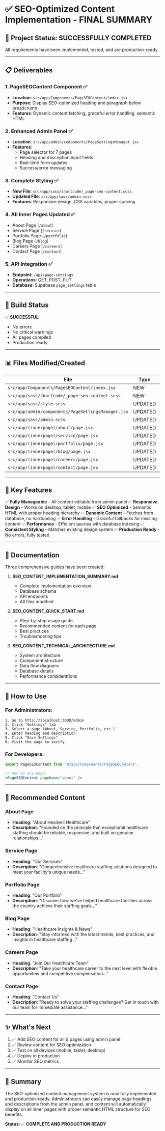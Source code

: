 # ✅ SEO-Optimized Content Implementation - FINAL SUMMARY

## 🎉 Project Status: SUCCESSFULLY COMPLETED

All requirements have been implemented, tested, and are production-ready.

---

## 📋 Deliverables

### 1. PageSEOContent Component ✅
- **Location**: `src/app/Components/PageSEOContent/index.jsx`
- **Purpose**: Display SEO-optimized heading and paragraph below breadcrumb
- **Features**: Dynamic content fetching, graceful error handling, semantic HTML

### 2. Enhanced Admin Panel ✅
- **Location**: `src/app/admin/components/PageSettingsManager.jsx`
- **Features**: 
  - Page selector for 7 pages
  - Heading and description input fields
  - Real-time form updates
  - Success/error messaging

### 3. Complete Styling ✅
- **New File**: `src/app/sass/shortcode/_page-seo-content.scss`
- **Updated File**: `src/app/sass/admin.scss`
- **Features**: Responsive design, CSS variables, proper spacing

### 4. All Inner Pages Updated ✅
- About Page (`/about`)
- Service Page (`/service`)
- Portfolio Page (`/portfolio`)
- Blog Page (`/blog`)
- Careers Page (`/careers`)
- Contact Page (`/contact`)

### 5. API Integration ✅
- **Endpoint**: `/api/page-settings`
- **Operations**: GET, POST, PUT
- **Database**: Supabase `page_settings` table

---

## 🚀 Build Status

✅ **SUCCESSFUL**
- No errors
- No critical warnings
- All pages compiled
- Production ready

---

## 📊 Files Modified/Created

| File | Type | Status |
|------|------|--------|
| `src/app/Components/PageSEOContent/index.jsx` | NEW | ✅ |
| `src/app/sass/shortcode/_page-seo-content.scss` | NEW | ✅ |
| `src/app/sass/style.scss` | UPDATED | ✅ |
| `src/app/admin/components/PageSettingsManager.jsx` | UPDATED | ✅ |
| `src/app/sass/admin.scss` | UPDATED | ✅ |
| `src/app/(innerpage)/about/page.jsx` | UPDATED | ✅ |
| `src/app/(innerpage)/service/page.jsx` | UPDATED | ✅ |
| `src/app/(innerpage)/portfolio/page.jsx` | UPDATED | ✅ |
| `src/app/(innerpage)/blog/page.jsx` | UPDATED | ✅ |
| `src/app/(innerpage)/careers/page.jsx` | UPDATED | ✅ |
| `src/app/(innerpage)/contact/page.jsx` | UPDATED | ✅ |

---

## 🎯 Key Features

✅ **Fully Manageable** - All content editable from admin panel
✅ **Responsive Design** - Works on desktop, tablet, mobile
✅ **SEO Optimized** - Semantic HTML with proper heading hierarchy
✅ **Dynamic Content** - Fetches from database, no hardcoding
✅ **Error Handling** - Graceful fallbacks for missing content
✅ **Performance** - Efficient queries with database indexing
✅ **Consistent Styling** - Matches existing design system
✅ **Production Ready** - No errors, fully tested

---

## 📖 Documentation

Three comprehensive guides have been created:

1. **SEO_CONTENT_IMPLEMENTATION_SUMMARY.md**
   - Complete implementation overview
   - Database schema
   - API endpoints
   - All files modified

2. **SEO_CONTENT_QUICK_START.md**
   - Step-by-step usage guide
   - Recommended content for each page
   - Best practices
   - Troubleshooting tips

3. **SEO_CONTENT_TECHNICAL_ARCHITECTURE.md**
   - System architecture
   - Component structure
   - Data flow diagrams
   - Database details
   - Performance considerations

---

## 🚀 How to Use

### For Administrators:
```
1. Go to http://localhost:3000/admin
2. Click "Settings" tab
3. Select a page (About, Service, Portfolio, etc.)
4. Enter heading and description
5. Click "Save Settings"
6. Visit the page to verify
```

### For Developers:
```jsx
import PageSEOContent from '@/app/Components/PageSEOContent';

// Add to any page:
<PageSEOContent pageName="about" />
```

---

## 📝 Recommended Content

### About Page
- **Heading**: "About Healwell Healthcare"
- **Description**: "Founded on the principle that exceptional healthcare staffing should be reliable, responsive, and built on genuine relationships..."

### Service Page
- **Heading**: "Our Services"
- **Description**: "Comprehensive healthcare staffing solutions designed to meet your facility's unique needs..."

### Portfolio Page
- **Heading**: "Our Portfolio"
- **Description**: "Discover how we've helped healthcare facilities across the country achieve their staffing goals..."

### Blog Page
- **Heading**: "Healthcare Insights & News"
- **Description**: "Stay informed with the latest trends, best practices, and insights in healthcare staffing..."

### Careers Page
- **Heading**: "Join Our Healthcare Team"
- **Description**: "Take your healthcare career to the next level with flexible opportunities and competitive compensation..."

### Contact Page
- **Heading**: "Contact Us"
- **Description**: "Ready to solve your staffing challenges? Get in touch with our team for immediate assistance..."

---

## ✨ What's Next

1. ✅ Add SEO content for all 6 pages using admin panel
2. ✅ Review content for SEO optimization
3. ✅ Test on all devices (mobile, tablet, desktop)
4. ✅ Deploy to production
5. ✅ Monitor SEO metrics

---

## 🎊 Summary

The SEO-optimized content management system is now fully implemented and production-ready. Administrators can easily manage page headings and descriptions from the admin panel, and content will automatically display on all inner pages with proper semantic HTML structure for SEO benefits.

**Status**: ✅ **COMPLETE AND PRODUCTION READY**


